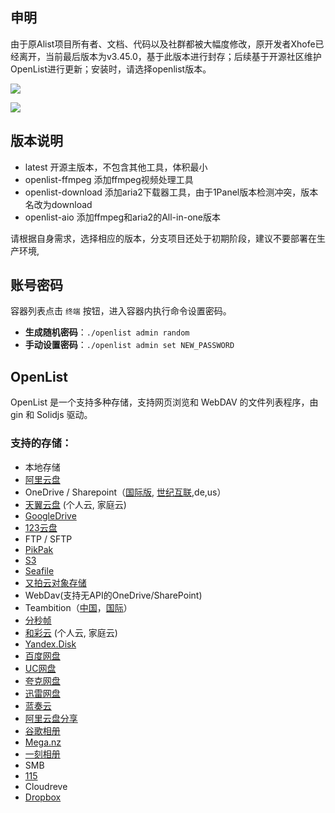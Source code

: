 
## 申明
由于原Alist项目所有者、文档、代码以及社群都被大幅度修改，原开发者Xhofe已经离开，当前最后版本为v3.45.0，基于此版本进行封存；后续基于开源社区维护OpenList进行更新；安装时，请选择openlist版本。

![](https://cdn.jsdelivr.net/gh/xiaoY233/PicList@main/public/assets/OpenList.png)

![](https://img.shields.io/badge/Copyright-arch3rPro-ff9800?style=flat&logo=github&logoColor=white)


## 版本说明

- latest 开源主版本，不包含其他工具，体积最小
- openlist-ffmpeg 添加ffmpeg视频处理工具
- openlist-download  添加aria2下载器工具，由于1Panel版本检测冲突，版本名改为download
- openlist-aio    添加ffmpeg和aria2的All-in-one版本

请根据自身需求，选择相应的版本，分支项目还处于初期阶段，建议不要部署在生产环境,


## 账号密码

容器列表点击 `终端` 按钮，进入容器内执行命令设置密码。

- **生成随机密码**：`./openlist admin random`
- **手动设置密码**：`./openlist admin set NEW_PASSWORD`

## OpenList

OpenList 是一个支持多种存储，支持网页浏览和 WebDAV 的文件列表程序，由 gin 和 Solidjs 驱动。

### 支持的存储：

- 本地存储
- [阿里云盘](https://www.aliyundrive.com/)
- OneDrive / Sharepoint（[国际版](https://www.office.com/), [世纪互联](https://portal.partner.microsoftonline.cn),de,us）
- [天翼云盘](https://cloud.189.cn) (个人云, 家庭云)
- [GoogleDrive](https://drive.google.com/)
- [123云盘](https://www.123pan.com/)
- FTP / SFTP
- [PikPak](https://www.mypikpak.com/)
- [S3](https://aws.amazon.com/cn/s3/)
- [Seafile](https://seafile.com/)
- [又拍云对象存储](https://www.upyun.com/products/file-storage)
- WebDav(支持无API的OneDrive/SharePoint)
- Teambition（[中国](https://www.teambition.com/ )，[国际](https://us.teambition.com/ )）
- [分秒帧](https://www.mediatrack.cn/)
- [和彩云](https://yun.139.com/) (个人云, 家庭云)
- [Yandex.Disk](https://disk.yandex.com/)
- [百度网盘](http://pan.baidu.com/)
- [UC网盘](https://drive.uc.cn)
- [夸克网盘](https://pan.quark.cn)
- [迅雷网盘](https://pan.xunlei.com)
- [蓝奏云](https://www.lanzou.com/)
- [阿里云盘分享](https://www.aliyundrive.com/)
- [谷歌相册](https://photos.google.com/)
- [Mega.nz](https://mega.nz)
- [一刻相册](https://photo.baidu.com/)
- SMB
- [115](https://115.com/)
- Cloudreve
- [Dropbox](https://www.dropbox.com/)